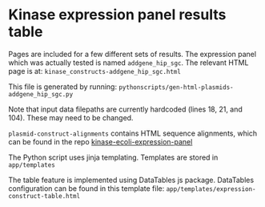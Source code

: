 # Kinase expression panel results table

Pages are included for a few different sets of results.
The expression panel which was actually tested is named `addgene_hip_sgc`. The relevant HTML page is at:
`kinase_constructs-addgene_hip_sgc.html`

This file is generated by running:
`pythonscripts/gen-html-plasmids-addgene_hip_sgc.py`

Note that input data filepaths are currently hardcoded (lines 18, 21, and 104). These may need to be changed.

`plasmid-construct-alignments` contains HTML sequence alignments, which can be found in the repo [kinase-ecoli-expression-panel](https://github.com/choderalab/kinase-ecoli-expression-panel)

The Python script uses jinja templating. Templates are stored in `app/templates`

The table feature is implemented using DataTables js package.
DataTables configuration can be found in this template file:
`app/templates/expression-construct-table.html`
